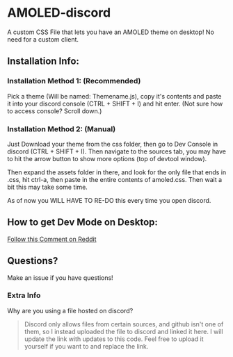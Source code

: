 # AMOLED-discord
 A custom CSS File that lets you have an AMOLED theme on desktop! No need for a custom client.

## Installation Info:

### Installation Method 1: (Recommended)
Pick a theme (Will be named: Themename.js), copy it's contents and paste it into your discord console (CTRL + SHIFT + I) and hit enter. (Not sure how to access console? Scroll down.)

### Installation Method 2: (Manual)
Just Download your theme from the css folder, then go to Dev Console in discord (CTRL + SHIFT + I). Then navigate to the sources tab, you may have to hit the arrow button to show more options (top of devtool window).

Then expand the assets folder in there, and look for the only file that ends in .css, hit ctrl-a, then paste in the entire contents of amoled.css. Then wait a bit this may take some time. 

As of now you WILL HAVE TO RE-DO this every time you open discord.
## How to get Dev Mode on Desktop:
[Follow this Comment on Reddit](https://www.reddit.com/r/discordapp/comments/sc61n3/comment/hu4fw5x/)

## Questions?
Make an issue if you have questions!

### Extra Info
Why are you using a file hosted on discord?
> Discord only allows files from certain sources, and github isn't one of them, so I instead uploaded the file to discord and linked it here. I will update the link with updates to this code. Feel free to upload it yourself if you want to and replace the link.
